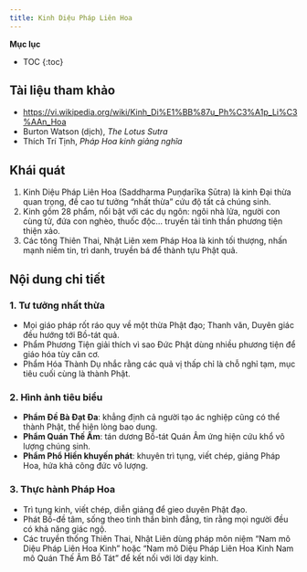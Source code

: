 ```yaml
---
title: Kinh Diệu Pháp Liên Hoa
---
```


**Mục lục**

- TOC
{:toc}

## Tài liệu tham khảo

- <https://vi.wikipedia.org/wiki/Kinh_Di%E1%BB%87u_Ph%C3%A1p_Li%C3%AAn_Hoa>
- Burton Watson (dịch), *The Lotus Sutra*
- Thích Trí Tịnh, *Pháp Hoa kinh giảng nghĩa*

## Khái quát

1. Kinh Diệu Pháp Liên Hoa (Saddharma Puṇḍarīka Sūtra) là kinh Đại thừa quan trọng, đề cao tư tưởng “nhất thừa” cứu độ tất cả chúng sinh.
2. Kinh gồm 28 phẩm, nổi bật với các dụ ngôn: ngôi nhà lửa, người con cùng tử, đứa con nghèo, thuốc độc… truyền tải tinh thần phương tiện thiện xảo.
3. Các tông Thiên Thai, Nhật Liên xem Pháp Hoa là kinh tối thượng, nhấn mạnh niềm tin, trì danh, truyền bá để thành tựu Phật quả.

## Nội dung chi tiết

### 1. Tư tưởng nhất thừa
- Mọi giáo pháp rốt ráo quy về một thừa Phật đạo; Thanh văn, Duyên giác đều hướng tới Bồ-tát quả.
- Phẩm Phương Tiện giải thích vì sao Đức Phật dùng nhiều phương tiện để giáo hóa tùy căn cơ.
- Phẩm Hóa Thành Dụ nhắc rằng các quả vị thấp chỉ là chỗ nghỉ tạm, mục tiêu cuối cùng là thành Phật.

### 2. Hình ảnh tiêu biểu
- **Phẩm Đề Bà Đạt Đa**: khẳng định cả người tạo ác nghiệp cũng có thể thành Phật, thể hiện lòng bao dung.
- **Phẩm Quán Thế Âm**: tán dương Bồ-tát Quán Âm ứng hiện cứu khổ vô lượng chúng sinh.
- **Phẩm Phổ Hiền khuyến phát**: khuyên trì tụng, viết chép, giảng Pháp Hoa, hứa khả công đức vô lượng.

### 3. Thực hành Pháp Hoa
- Trì tụng kinh, viết chép, diễn giảng để gieo duyên Phật đạo.
- Phát Bồ-đề tâm, sống theo tinh thần bình đẳng, tin rằng mọi người đều có khả năng giác ngộ.
- Các truyền thống Thiên Thai, Nhật Liên dùng pháp môn niệm “Nam mô Diệu Pháp Liên Hoa Kinh” hoặc “Nam mô Diệu Pháp Liên Hoa Kinh Nam mô Quán Thế Âm Bồ Tát” để kết nối với lời dạy kinh.
